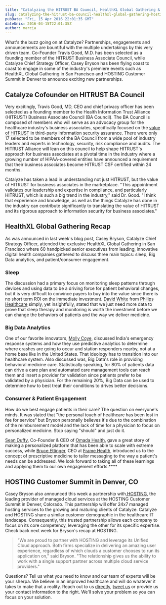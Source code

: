 ```yaml
---
title: "Catalyzing the HITRUST BA Council, HealthXL Global Gathering & HOSTING Partnership"
slug: catalyzing-the-hitrust-ba-council-healthxl-global-gathering-hosting-partnership
pubDate: "Fri, 15 Apr 2016 22:01:35 GMT"
dateUnix: 2016-04-15T22:01:35Z
author: marcia
---
```


What's the buzz going on at Catalyze? Partnerships, engagements and announcements are bountiful with the multiple undertakings by this very driven team. Co-Founder Travis Good, M.D. has been selected as a founding member of the HITRUST Business Associate Council, while Catalyze Chief Strategy Officer, Casey Bryson has been flying coast to coast to engage in some of the industry's premiere events such as HealthXL Global Gathering in San Francisco and HOSTING Customer Summit in Denver to announce exciting new partnerships. 

## Catalyze Cofounder on HITRUST BA Council 

Very excitingly, Travis Good, MD, CEO and chief privacy officer has been selected as a founding member to the Health Information Trust Alliance (HITRUST) Business Associate Council (BA Council). The BA Council is composed of members who will serve as an advocacy group for the healthcare industry's business associates, specifically focused on the [value of HITRUST][1] in third-party information security assurance. There were only 17 selected to be members of the BA Council from a wide pool of industry leaders and experts in technology, security, risk compliance and audits. The HITRUST Alliance will lean on this council to help shape HITRUST's approach for business associates at a pivotal time in the industry where a growing number of HIPAA-covered entities have announced a requirement that their business associates become HITRUST CSF certified within 24 months.

Catalyze has taken a lead in understanding not just HITRUST, but the value of HITRUST for business associates in the marketplace. "This appointment validates our leadership and expertise in compliance, and particularly HITRUST, which is such a big trend in the industry," said Dr. Good. "I think that experience and knowledge, as well as the things Catalyze has done in the industry can contribute significantly to translating the value of HITRUST and its rigorous approach to information security for business associates."

## HealthXL Global Gathering Recap

As was announced in last week's blog post, Casey Bryson, Catalyze Chief Strategy Officer, attended the exclusive HealthXL Global Gathering in San Francisco where 60 handpicked senior executives from leading, innovative digital health companies gathered to discuss three main topics: sleep, Big Data analytics, and patient/consumer engagement.

### Sleep

The discussion had a primary focus on monitoring sleep patterns through devices and using data to be a driving force for patient behavioral changes, but it is very difficult to convince payers to buy into the value since there is no short term ROI on the immediate investment. [David White][2] from [Philips Healthcare][3] simply, yet insightfully, stated that we just need more data to prove that sleep therapy and monitoring is worth the investment before we can change the behaviors of patients and the way we deliver medicine.

### Big Data Analytics

One of our favorite innovators, [Molly Coye][4], discussed India's emergency response systems and how they use predictive analytics to determine where crashes are going to occur and station responders nearby, not at a home base like in the United States. That ideology has to transition into our healthcare system. Also discussed was, Big Data's role in providing behavioral medicine care. Statistically speaking, for 80% of patients data can drive a care plan and automated care management tools can reach them and insert a provider for validation since patients prefer to be validated by a physician. For the remaining 20%, Big Data can be used to determine how to best treat their conditions to drives better decisions.

### Consumer & Patient Engagement

How do we best engage patients in their care? The question on everyone's minds. It was stated that "the personal touch of healthcare has been lost in fee for service" but Bryson personally believes it's due to the combination of the reimbursement model and the lack of time for a physician to focus on personalized medicine. Stop saying "should" and just do it. 

[Sean Duffy][5], Co-Founder & CEO of [Omada Health][6], gave a great story of making a personalized platform that has been able to scale with extreme success, while [Bruce Ettinger][7], CEO at [Frame Health][8], introduced us to the concept of prescriptive medicine to tailor messaging to the way a patient's needs can be addressed. We look forward to taking all of these learnings and applying them to our own engagement efforts.****

## HOSTING Customer Summit in Denver, CO

Casey Bryson also announced this week a partnership with[ HOSTING][9], the leading provider of managed cloud services at the HOSTING Customer Summit in Denver, Colorado. This partnership will offer 24x7 managed hosting services to the growing and maturing clients of Catalyze. Catalyze and HOSTING share a similar customer demographic in the healthcare IT landscape. Consequently, this trusted partnership allows each company to focus on its core competency, leveraging the other for its specific expertise. Check back next week for Bryson's recap at HOSTING.

> "We are proud to partner with HOSTING and leverage its Unified Cloud approach. Both firms specialize in delivering an amazing user experience, regardless of which clouds a customer chooses to run its application on," said Bryson. "The relationship gives us the ability to work with a single support partner across multiple cloud service providers."

Questions? Tell us what you need to know and our team of experts will be your sherpa. We believe in an improved healthcare and will do whatever it takes to make that a reality. Reach out to us [directly][10], [tweet us][11] or provide us your contact information to the right. We'll solve your problem so you can focus on your solution.

[1]: https://catalyze.io/hitrust
[2]: https://www.linkedin.com/in/david-white-7a28895
[3]: http://www.usa.philips.com/
[4]: https://www.linkedin.com/in/molly-coye-921a358
[5]: https://www.linkedin.com/in/seanpduffy
[6]: https://omadahealth.com/
[7]: https://www.linkedin.com/in/brettinger
[8]: http://www.framehealth.com/
[9]: http://www.hosting.com
[10]: mailto:hello%40catalyze.io
[11]: https://twitter.com/catalyzeio
